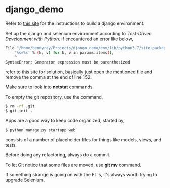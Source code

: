 # django_demo
Refer to [this site](https://segmentfault.com/a/1190000009878124) for the instructions to build a django environment.

Set up the django and selenium environment according to *Test-Driven Development with Python*. If encountered an error like below,
```bash
File "/home/bennyray/Projects/django_demo/env/lib/python3.7/site-packages/django/contrib/admin/widgets.py", line 152
    '%s=%s' % (k, v) for k, v in params.items(),
    ^
SyntaxError: Generator expression must be parenthesized
``` 
refer to [this site](http://blog.51cto.com/13859849/2318942) for solution, basically just open the mentioned file and remove the comma at the end of line 152.

Make sure to look into **netstat** commands.

To empty the git repository, use the command,
```bash
$ rm -rf .git
$ git init .
```
Apps are a good way to keep code organized, started by,
```bash
$ python manage.py startapp web
```
consists of a number of placeholder files for things like models, views, and tests.

Before doing any refactoring, always do a commit.

To let Git notice that some files are moved, use **git mv** command.

If something strange is going on with the FT's, it's always worth trying to upgrade Selenium.